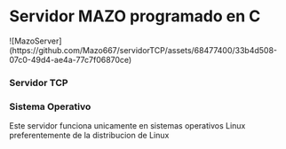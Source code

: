 <h1>Servidor MAZO programado en C</h1>
![MazoServer](https://github.com/Mazo667/servidorTCP/assets/68477400/33b4d508-07c0-49d4-ae4a-77c7f06870ce)

<h3> Servidor TCP </h3>


<h3> Sistema Operativo </h3>
Este servidor funciona unicamente en sistemas operativos Linux preferentemente de la distribucion de Linux
